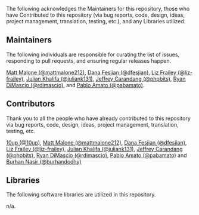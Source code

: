 The following acknowledges the Maintainers for this repository, those who have Contributed to this repository (via bug reports, code, design, ideas, project management, translation, testing, etc.), and any Libraries utilized.

## Maintainers

The following individuals are responsible for curating the list of issues, responding to pull requests, and ensuring regular releases happen.

[Matt Malone (@mattmalone212)](https://github.com/mattmalone212),
[Dana Fesjian (@dfesjian)](https://github.com/dfesjian),
[Liz Frailey (@liz-frailey)](https://github.com/liz-frailey),
[Julian Khalifa (@juliank131)](https://github.com/juliank131),
[Jeffrey Carandang (@phpbits)](https://github.com/phpbits),
[Ryan DiMascio (@rdimascio)](https://github.com/rdimascio),
and
[Pablo Amato (@pabamato)](https://github.com/pabamato).

## Contributors

Thank you to all the people who have already contributed to this repository via bug reports, code, design, ideas, project management, translation, testing, etc.

[10up (@10up)](https://github.com/10up),
[Matt Malone (@mattmalone212)](https://github.com/mattmalone212),
[Dana Fesjian (@dfesjian)](https://github.com/dfesjian),
[Liz Frailey (@liz-frailey)](https://github.com/liz-frailey),
[Julian Khalifa (@juliank131)](https://github.com/juliank131),
[Jeffrey Carandang (@phpbits)](https://github.com/phpbits),
[Ryan DiMascio (@rdimascio)](https://github.com/rdimascio),
[Pablo Amato (@pabamato)](https://github.com/pabamato)
and
[Burhan Nasir (@burhandodhy)](https://github.com/burhandodhy)

## Libraries

The following software libraries are utilized in this repository.

n/a.
